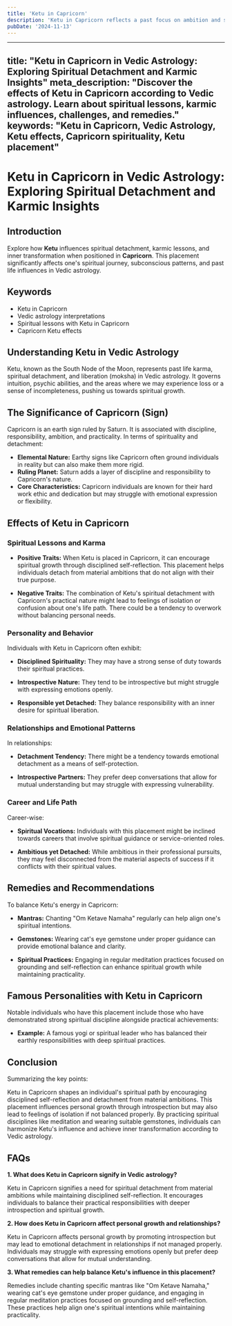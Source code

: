 ```yaml
---
title: 'Ketu in Capricorn'
description: 'Ketu in Capricorn reflects a past focus on ambition and societal status. Individuals may feel disillusioned with worldly achievements and are drawn towards inner fulfillment.'
pubDate: '2024-11-13'
---
```


---
title: "Ketu in Capricorn in Vedic Astrology: Exploring Spiritual Detachment and Karmic Insights"
meta_description: "Discover the effects of Ketu in Capricorn according to Vedic astrology. Learn about spiritual lessons, karmic influences, challenges, and remedies."
keywords: "Ketu in Capricorn, Vedic Astrology, Ketu effects, Capricorn spirituality, Ketu placement"
---

# Ketu in Capricorn in Vedic Astrology: Exploring Spiritual Detachment and Karmic Insights

## Introduction

Explore how **Ketu** influences spiritual detachment, karmic lessons, and inner transformation when positioned in **Capricorn**. This placement significantly affects one's spiritual journey, subconscious patterns, and past life influences in Vedic astrology.

## Keywords

- Ketu in Capricorn
- Vedic astrology interpretations
- Spiritual lessons with Ketu in Capricorn
- Capricorn Ketu effects

## Understanding Ketu in Vedic Astrology

Ketu, known as the South Node of the Moon, represents past life karma, spiritual detachment, and liberation (moksha) in Vedic astrology. It governs intuition, psychic abilities, and the areas where we may experience loss or a sense of incompleteness, pushing us towards spiritual growth.

## The Significance of Capricorn (Sign)

Capricorn is an earth sign ruled by Saturn. It is associated with discipline, responsibility, ambition, and practicality. In terms of spirituality and detachment:

- **Elemental Nature:** Earthy signs like Capricorn often ground individuals in reality but can also make them more rigid.
- **Ruling Planet:** Saturn adds a layer of discipline and responsibility to Capricorn's nature.
- **Core Characteristics:** Capricorn individuals are known for their hard work ethic and dedication but may struggle with emotional expression or flexibility.

## Effects of Ketu in Capricorn

### Spiritual Lessons and Karma

- **Positive Traits:** When Ketu is placed in Capricorn, it can encourage spiritual growth through disciplined self-reflection. This placement helps individuals detach from material ambitions that do not align with their true purpose.
  
- **Negative Traits:** The combination of Ketu's spiritual detachment with Capricorn's practical nature might lead to feelings of isolation or confusion about one's life path. There could be a tendency to overwork without balancing personal needs.

### Personality and Behavior

Individuals with Ketu in Capricorn often exhibit:

- **Disciplined Spirituality:** They may have a strong sense of duty towards their spiritual practices.
  
- **Introspective Nature:** They tend to be introspective but might struggle with expressing emotions openly.
  
- **Responsible yet Detached:** They balance responsibility with an inner desire for spiritual liberation.

### Relationships and Emotional Patterns

In relationships:

- **Detachment Tendency:** There might be a tendency towards emotional detachment as a means of self-protection.
  
- **Introspective Partners:** They prefer deep conversations that allow for mutual understanding but may struggle with expressing vulnerability.

### Career and Life Path

Career-wise:

- **Spiritual Vocations:** Individuals with this placement might be inclined towards careers that involve spiritual guidance or service-oriented roles.
  
- **Ambitious yet Detached:** While ambitious in their professional pursuits, they may feel disconnected from the material aspects of success if it conflicts with their spiritual values.

## Remedies and Recommendations

To balance Ketu's energy in Capricorn:

- **Mantras:** Chanting "Om Ketave Namaha" regularly can help align one's spiritual intentions.
  
- **Gemstones:** Wearing cat's eye gemstone under proper guidance can provide emotional balance and clarity.
  
- **Spiritual Practices:** Engaging in regular meditation practices focused on grounding and self-reflection can enhance spiritual growth while maintaining practicality.

## Famous Personalities with Ketu in Capricorn

Notable individuals who have this placement include those who have demonstrated strong spiritual discipline alongside practical achievements:

- **Example:** A famous yogi or spiritual leader who has balanced their earthly responsibilities with deep spiritual practices.

## Conclusion

Summarizing the key points:

Ketu in Capricorn shapes an individual's spiritual path by encouraging disciplined self-reflection and detachment from material ambitions. This placement influences personal growth through introspection but may also lead to feelings of isolation if not balanced properly. By practicing spiritual disciplines like meditation and wearing suitable gemstones, individuals can harmonize Ketu's influence and achieve inner transformation according to Vedic astrology.

## FAQs

**1. What does Ketu in Capricorn signify in Vedic astrology?**

Ketu in Capricorn signifies a need for spiritual detachment from material ambitions while maintaining disciplined self-reflection. It encourages individuals to balance their practical responsibilities with deeper introspection and spiritual growth.

**2. How does Ketu in Capricorn affect personal growth and relationships?**

Ketu in Capricorn affects personal growth by promoting introspection but may lead to emotional detachment in relationships if not managed properly. Individuals may struggle with expressing emotions openly but prefer deep conversations that allow for mutual understanding.

**3. What remedies can help balance Ketu's influence in this placement?**

Remedies include chanting specific mantras like "Om Ketave Namaha," wearing cat's eye gemstone under proper guidance, and engaging in regular meditation practices focused on grounding and self-reflection. These practices help align one's spiritual intentions while maintaining practicality.
